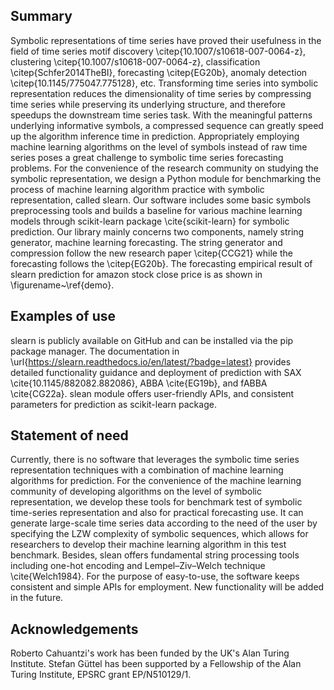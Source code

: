 

## Summary

Symbolic representations of time series have proved their usefulness in the field of time series motif discovery \citep{10.1007/s10618-007-0064-z}, clustering \citep{10.1007/s10618-007-0064-z}, classification \citep{Schfer2014TheBI}, forecasting \citep{EG20b}, anomaly detection \citep{10.1145/775047.775128}, etc. Transforming time series into symbolic representation reduces the dimensionality of time series by compressing time series while preserving its underlying structure, and therefore speedups the downstream time series task. With the meaningful patterns underlying informative symbols, a compressed sequence can greatly speed up the algorithm inference time in prediction. Appropriately employing machine learning algorithms on the level of symbols instead of raw time series poses a great challenge to symbolic time series forecasting problems. For the convenience of the research community on studying the symbolic representation, we design a Python module for benchmarking the process of machine learning algorithm practice with symbolic representation, called slearn.  Our software includes some basic symbols preprocessing tools and builds a baseline for various machine learning models through scikit-learn package \cite{scikit-learn} for symbolic prediction. Our library mainly concerns two components, namely string generator, machine learning forecasting. The string generator and compression follow the new research paper \citep{CCG21} while the forecasting follows the \citep{EG20b}. The forecasting empirical result of slearn prediction for amazon stock close price is as shown in \figurename~\ref{demo}.

## Examples of use

slearn is publicly available on GitHub and can be installed via the pip package manager. The documentation in \url{https://slearn.readthedocs.io/en/latest/?badge=latest} provides detailed functionality guidance and deployment of prediction with SAX \cite{10.1145/882082.882086}, ABBA \cite{EG19b}, and fABBA \cite{CG22a}. slean module offers user-friendly APIs, and consistent parameters for prediction as scikit-learn package.

## Statement of need

Currently, there is no software that leverages the symbolic time series representation techniques with a combination of machine learning algorithms for prediction. For the convenience of the machine learning community of developing algorithms on the level of symbolic representation, we develop these tools for benchmark test of symbolic time-series representation and also for practical forecasting use. It can generate large-scale time series data according to the need of the user by specifying the LZW complexity of symbolic sequences, which allows for researchers to develop their machine learning algorithm in this test benchmark. Besides, slean offers fundamental string processing tools including one-hot encoding and Lempel–Ziv–Welch technique \cite{Welch1984}. For the purpose of easy-to-use, the software keeps consistent and simple APIs for employment. New functionality will be added in the future.


## Acknowledgements

Roberto Cahuantzi's work has been funded by the UK's Alan Turing Institute. Stefan Güttel has been supported by a Fellowship of the Alan Turing Institute, EPSRC grant EP/N510129/1.
